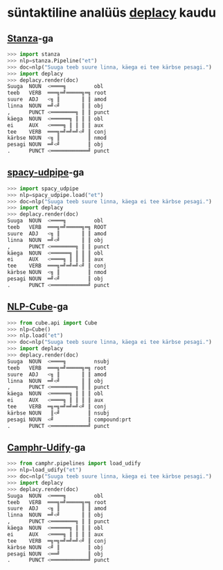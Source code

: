 # süntaktiline analüüs [deplacy](https://koichiyasuoka.github.io/deplacy/) kaudu

## [Stanza](https://stanfordnlp.github.io/stanza)-ga

```py
>>> import stanza
>>> nlp=stanza.Pipeline("et")
>>> doc=nlp("Suuga teeb suure linna, käega ei tee kärbse pesagi.")
>>> import deplacy
>>> deplacy.render(doc)
Suuga  NOUN  <════╗         obl
teeb   VERB  ═══╗═╝═════╗═╗ root
suure  ADJ   <╗ ║       ║ ║ amod
linna  NOUN  ═╝<╝       ║ ║ obj
,      PUNCT <════════╗ ║ ║ punct
käega  NOUN  <══════╗ ║ ║ ║ obl
ei     AUX   <════╗ ║ ║ ║ ║ aux
tee    VERB  ═══╗═╝═╝═╝<╝ ║ conj
kärbse NOUN  <╗ ║         ║ nmod
pesagi NOUN  ═╝<╝         ║ obj
.      PUNCT <════════════╝ punct
```

## [spacy-udpipe](https://github.com/TakeLab/spacy-udpipe)-ga

```py
>>> import spacy_udpipe
>>> nlp=spacy_udpipe.load("et")
>>> doc=nlp("Suuga teeb suure linna, käega ei tee kärbse pesagi.")
>>> import deplacy
>>> deplacy.render(doc)
Suuga  NOUN  <════╗         obl
teeb   VERB  ═══╗═╝═════╗═╗ ROOT
suure  ADJ   <╗ ║       ║ ║ amod
linna  NOUN  ═╝<╝       ║ ║ obj
,      PUNCT <════════╗ ║ ║ punct
käega  NOUN  <══════╗ ║ ║ ║ obl
ei     AUX   <════╗ ║ ║ ║ ║ aux
tee    VERB  ═══╗═╝═╝═╝<╝ ║ conj
kärbse NOUN  <╗ ║         ║ nmod
pesagi NOUN  ═╝<╝         ║ obj
.      PUNCT <════════════╝ punct
```

## [NLP-Cube](https://github.com/Adobe/NLP-Cube)-ga

```py
>>> from cube.api import Cube
>>> nlp=Cube()
>>> nlp.load("et")
>>> doc=nlp("Suuga teeb suure linna, käega ei tee kärbse pesagi.")
>>> import deplacy
>>> deplacy.render(doc)
Suuga  NOUN  <════╗         nsubj
teeb   VERB  ═══╗═╝═════╗═╗ root
suure  ADJ   <╗ ║       ║ ║ amod
linna  NOUN  ═╝<╝       ║ ║ obj
,      PUNCT <════════╗ ║ ║ punct
käega  NOUN  <══════╗ ║ ║ ║ obl
ei     AUX   <════╗ ║ ║ ║ ║ aux
tee    VERB  ═╗═╗═╝═╝═╝<╝ ║ conj
kärbse NOUN   ║<╝         ║ nsubj
pesagi NOUN  <╝           ║ compound:prt
.      PUNCT <════════════╝ punct
```

## [Camphr-Udify](https://camphr.readthedocs.io/en/latest/notes/udify.html)-ga

```py
>>> from camphr.pipelines import load_udify
>>> nlp=load_udify("et")
>>> doc=nlp("Suuga teeb suure linna, käega ei tee kärbse pesagi.")
>>> import deplacy
>>> deplacy.render(doc)
Suuga  NOUN  <════╗         obl
teeb   VERB  ═══╗═╝═════╗═╗ root
suure  ADJ   <╗ ║       ║ ║ amod
linna  NOUN  ═╝<╝       ║ ║ obj
,      PUNCT <════════╗ ║ ║ punct
käega  NOUN  <══════╗ ║ ║ ║ obl
ei     AUX   <════╗ ║ ║ ║ ║ aux
tee    VERB  ═╗═╗═╝═╝═╝<╝ ║ conj
kärbse NOUN  <╝ ║         ║ obj
pesagi NOUN  <══╝         ║ obj
.      PUNCT <════════════╝ punct
```


